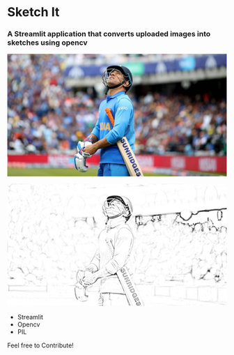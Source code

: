 # Sketch It

### A Streamlit application that converts uploaded images into sketches using opencv

![](https://github.com/Jaseemck/Sketchit/blob/master/msd.jpg)


![](https://github.com/Jaseemck/Sketchit/blob/master/msdsketch.jpeg)

* Streamlit
* Opencv
* PIL

Feel free to Contribute!
